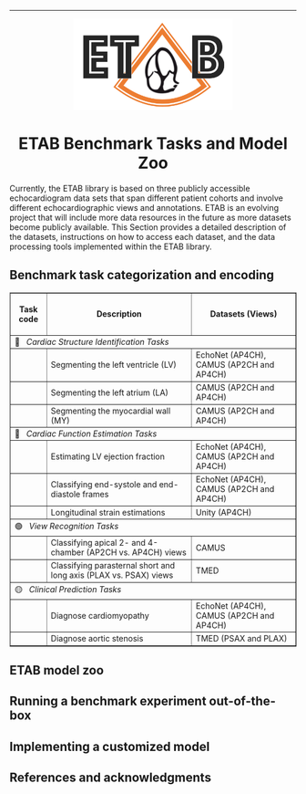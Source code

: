 ---------------

<p align="center">
  <img width="280" height="160" src="assets/etab_logo.png" />
</p>

<h1 align="center">
    <b> ETAB Benchmark Tasks and Model Zoo </b>
</h1>

Currently, the ETAB library is based on three publicly accessible echocardiogram data sets that span different patient cohorts and involve different echocardiographic views and annotations. ETAB is an evolving project that will include more data resources in the future as more datasets become publicly available. This Section provides a detailed description of the datasets, instructions on how to access each dataset, and the data processing tools implemented within the ETAB library.


## Benchmark task categorization and encoding

<div align="center">
<table border="1">
 <tr>
  <td>&nbsp; <b> <div align="center"> Task code        </div> </b> &nbsp;</td>
  <td>&nbsp; <b> <div align="center"> Description      </div> </b> &nbsp;</td>
  <td>&nbsp; <b> <div align="center"> Datasets (Views) </div> </b> &nbsp;</td>
 </tr>
 <tr>
  <td colspan="3"> 🔴 &nbsp; <i> Cardiac Structure Identification Tasks </i> </td>
 </tr>
 <tr>
  <td>&nbsp;</td>
  <td>Segmenting the left ventricle (LV)</td>
  <td>EchoNet (AP4CH), CAMUS (AP2CH and AP4CH)</td>
 </tr>
 <tr>
 <td>&nbsp;</td>
  <td>Segmenting the left atrium (LA)</td>
  <td>CAMUS (AP2CH and AP4CH)</td>
 </tr> 
 <tr>
 <td>&nbsp;</td>
  <td>Segmenting the myocardial wall (MY)</td>
  <td>CAMUS (AP2CH and AP4CH)</td>
 </tr>  
 <tr>
 <td colspan="3"> 🔵 &nbsp; <i> Cardiac Function Estimation Tasks </i> </td>
 </tr>
 <tr>
  <td>&nbsp;</td>
  <td>Estimating LV ejection fraction</td>
  <td>EchoNet (AP4CH), CAMUS (AP2CH and AP4CH)</td>
 </tr>
  <tr>
  <td>&nbsp;</td>
  <td>Classifying end-systole and end-diastole frames</td>
  <td>EchoNet (AP4CH), CAMUS (AP2CH and AP4CH)</td>
 </tr> 
  <tr>
  <td>&nbsp;</td>
  <td>Longitudinal strain estimations</td>
  <td>Unity (AP4CH)</td>
 </tr>   
 <tr>
 <td colspan="3"> 🟢 &nbsp; <i> View Recognition Tasks </i> </td>
 </tr>
 <tr>
  <td>&nbsp;</td>
  <td>Classifying apical 2- and 4-chamber (AP2CH vs. AP4CH) views</td>
  <td>CAMUS</td>
 </tr>
  <tr>
  <td>&nbsp;</td>
  <td>Classifying parasternal short and long axis (PLAX vs. PSAX) views</td>
  <td>TMED</td>
 </tr> 
 <tr>
 <td colspan="3"> 🟡 &nbsp; <i> Clinical Prediction Tasks </i> </td>
 </tr>
 <tr>
  <td>&nbsp;</td>
  <td>Diagnose cardiomyopathy</td>
  <td>EchoNet (AP4CH), CAMUS (AP2CH and AP4CH)</td>
 </tr>
  <tr>
  <td>&nbsp;</td>
  <td>Diagnose aortic stenosis</td>
  <td>TMED (PSAX and PLAX)</td>
 </tr> 
</table>
</div>
  


## ETAB model zoo


## Running a benchmark experiment out-of-the-box


## Implementing a customized model

## References and acknowledgments




